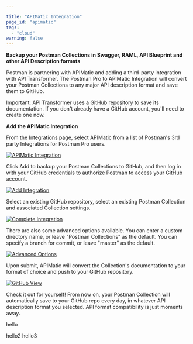 ```yaml
---

title: "APIMatic Integration"
page_id: "apimatic"
tags: 
  - "cloud"
warning: false
---
```


**Backup your Postman Collections in Swagger, RAML, API Blueprint and other API Description formats**

Postman is partnering with APIMatic and adding a third-party integration with API Transformer.  The Postman Pro to APIMatic Integration will convert your Postman Collections to any major API description format and save them to GitHub.  

Important: API Transformer uses a GitHub repository to save its documentation.  If you don't already have a GitHub account, you'll need to create one now.

**Add the APIMatic Integration**

From the [Integrations page][0], select APIMatic from a list of Postman's 3rd party Integrations for Postman Pro users.

[![APIMatic Integration](https://s3.amazonaws.com/postman-static-getpostman-com/postman-docs/apimatic_directory.png)][1]

Click Add to backup your Postman Collections to GitHub, and then log in with your GitHub credentials to authorize Postman to access your GitHub account.

[![Add Integration](https://s3.amazonaws.com/postman-static-getpostman-com/postman-docs/apimatic_add.png)][2]

Select an existing GitHub repository, select an existing Postman Collection and associated Collection settings.

[![Complete Integration](https://s3.amazonaws.com/postman-static-getpostman-com/postman-docs/apimatic_complete.png)][3]

There are also some advanced options available.  You can enter a custom directory name, or leave "Postman Collections" as the default. You can specify a branch for commit, or leave "master" as the default.

[![Advanced Options](https://s3.amazonaws.com/postman-static-getpostman-com/postman-docs/advanced_apimatic.png)][4]

Upon submit, APIMatic will convert the Collection's documentation to your format of choice and push to your GitHub repository.  

[![GitHub View](https://s3.amazonaws.com/postman-static-getpostman-com/postman-docs/apimatic_github.jpg)][5]

Check it out for yourself!  From now on, your Postman Collection will automatically save to your GitHub repo every day, in whatever API description format you selected.  API format compatibility is just moments away.

hello

hello2
hello3

[0]: https://app.getpostman.com/dashboard/integrations
[1]: https://s3.amazonaws.com/postman-static-getpostman-com/postman-docs/apimatic_directory.png
[2]: https://s3.amazonaws.com/postman-static-getpostman-com/postman-docs/apimatic_add.png
[3]: https://s3.amazonaws.com/postman-static-getpostman-com/postman-docs/apimatic_complete.png
[4]: https://s3.amazonaws.com/postman-static-getpostman-com/postman-docs/advanced_apimatic.png
[5]: https://s3.amazonaws.com/postman-static-getpostman-com/postman-docs/apimatic_github.jpg

